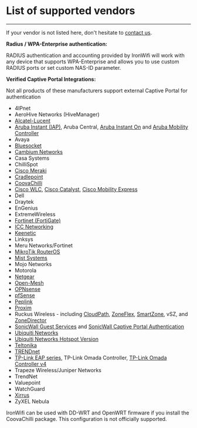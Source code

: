 # **List of supported vendors**

---

<callout>

If your vendor is not listed here, don't hesitate to [contact us](mailto:support@ironwifi.com).

</callout>

**Radius / WPA-Enterprise authentication:**

RADIUS authentication and accounting provided by IronWifi will work with any device that supports WPA-Enterprise and allows you to use custom RADIUS ports or set custom NAS-ID parameter.

**Verified Captive Portal Integrations:**

Not all products of these manufacturers support external Captive Portal for authentication

- 4IPnet
- AeroHive Networks (HiveManager)
- [Alcatel-Lucent](https://www.ironwifi.com/alcatel-lucent-instant-iap/)
- [Aruba Instant (IAP)](https://www.ironwifi.com/aruba-captive-portal/), Aruba Central, [Aruba Instant On](https://www.ironwifi.com/aruba-instanton/) and [Aruba Mobility Controller](https://www.ironwifi.com/aruba-mobility-controller-2/)
- Avaya
- [Bluesocket](https://ironwifi.com/bluesocket)
- [Cambium Networks](https://www.ironwifi.com/cambium-networks)
- Casa Systems
- ChilliSpot
- [Cisco Meraki](https://www.ironwifi.com/meraki/)
- [Cradlepoint](https://www.ironwifi.com/cradlepoint)
- [CoovaChilli](https://www.ironwifi.com/coovachilli/)
- [Cisco WLC](https://www.ironwifi.com/ciscowlc/), [Cisco Catalyst](https://www.ironwifi.com/cisco-catalyst/), [Cisco Mobility Express](https://www.ironwifi.com/cisco-mobility-express/)
- Dell
- Draytek
- EnGenius
- ExtremeWireless
- [Fortinet (FortiGate)](https://www.ironwifi.com/fortigate/)
- [ICC Networking](https://www.ironwifi.com/icc/)
- [Keenetic](https://www.ironwifi.com/keenetic/)
- Linksys
- Meru Networks/Fortinet
- [MikroTik RouterOS](https://www.ironwifi.com/mikrotik/)
- [Mist Systems](https://www.ironwifi.com/mist-systems/)
- Mojo Networks
- Motorola
- [Netgear](https://www.ironwifi.com/netgear/)
- [Open-Mesh](https://www.ironwifi.com/open-mesh-cloudtrax/)
- [OPNsense](https://www.ironwifi.com/opnsense/)
- [pfSense](https://www.ironwifi.com/pfsense-with-captive-portal/)
- [Peplink](https://www.ironwifi.com/peplink/)
- [Proxim](https://www.ironwifi.com/proxim/)
- Ruckus Wireless - including [CloudPath](https://www.ironwifi.com/ruckus-cloudpath/), [ZoneFlex](https://www.ironwifi.com/ruckus-flex/), [SmartZone](https://www.ironwifi.com/ruckus-smartzone/), vSZ, and [ZoneDirector](https://www.ironwifi.com/ruckus-zonedirector/)
- [SonicWall Guest Services](https://www.ironwifi.com/sonicwall/) and [SonicWall Captive Portal Authentication](https://www.ironwifi.com/sonicwall-captive-portal-authentication/)
- [Ubiquiti Networks](https://www.ironwifi.com/unifi/)
- [Ubiquiti Networks Hotspot Version](https://www.ironwifi.com/unifi-hotspot/)
- [Teltonika](https://wiki.teltonika.lt/view/Ironwifi.com_Hotspot_Configuration)
- [TRENDnet](https://www.ironwifi.com/trendnet/)
- [TP-Link EAP series](https://www.ironwifi.com/tp-link-eap/), TP-Link Omada Controller, [TP-Link Omada Controller v4](https://www.ironwifi.com/tplink-omada4)
- Trapeze Wireless/Juniper Networks
- TrendNet
- Valuepoint
- WatchGuard
- [Xirrus](https://www.ironwifi.com/xirrus/)
- ZyXEL Nebula


<call-out type="warning">
  
IronWifi can be used with DD-WRT and OpenWRT firmware if you install the CoovaChilli package. This configuration is not officially supported.

</call-out>
